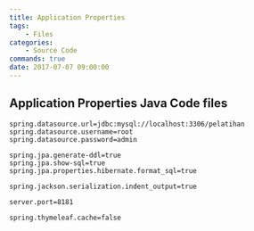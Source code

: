 ```yaml
---
title: Application Properties
tags:
    - Files
categories:
    - Source Code
commands: true
date: 2017-07-07 09:00:00
---
```


## Application Properties Java Code files

	spring.datasource.url=jdbc:mysql://localhost:3306/pelatihan
	spring.datasource.username=root
	spring.datasource.password=admin

	spring.jpa.generate-ddl=true
	spring.jpa.show-sql=true
	spring.jpa.properties.hibernate.format_sql=true

	spring.jackson.serialization.indent_output=true

	server.port=8181

	spring.thymeleaf.cache=false